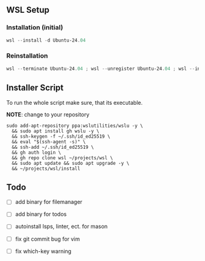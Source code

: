 
## WSL Setup
### Installation (initial)

```powershell
wsl --install -d Ubuntu-24.04
```

### Reinstallation

```powershell
wsl --terminate Ubuntu-24.04 ; wsl --unregister Ubuntu-24.04 ; wsl --install -d Ubuntu-24.04
```
## Installer Script

To run the whole script make sure, that its executable.

**NOTE**:
change to your repository

```
sudo add-apt-repository ppa:wslutilities/wslu -y \
  && sudo apt install gh wslu -y \
  && ssh-keygen -f ~/.ssh/id_ed25519 \
  && eval "$(ssh-agent -s)" \
  && ssh-add ~/.ssh/id_ed25519 \
  && gh auth login \
  && gh repo clone wsl ~/projects/wsl \
  && sudo apt update && sudo apt upgrade -y \
  && ~/projects/wsl/install
```

## Todo
- [ ] add binary for filemanager
- [ ] add binary for todos
- [ ] autoinstall lsps, linter, ect. for mason
- [ ] fix git commit bug for vim
- [ ] fix which-key warning

